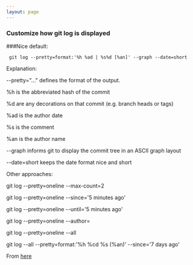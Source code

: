 ```yaml
---
layout: page
---
```


### Customize how git log is displayed
 ###Nice default:

     git log --pretty=format:'%h %ad | %s%d [%an]' --graph --date=short

Explanation:

--pretty="..." defines the format of the output.

%h is the abbreviated hash of the commit

%d are any decorations on that commit (e.g. branch heads or tags)

%ad is the author date

%s is the comment

%an is the author name

--graph informs git to display the commit tree in an ASCII graph layout

--date=short keeps the date format nice and short

Other approaches:

git log --pretty=oneline --max-count=2

git log --pretty=oneline --since='5 minutes ago'

git log --pretty=oneline --until='5 minutes ago'

git log --pretty=oneline --author=<your name>

git log --pretty=oneline --all

git log --all --pretty=format:'%h %cd %s (%an)' --since='7 days ago'

From [here](http://gitimmersion.com/lab_10.html)
